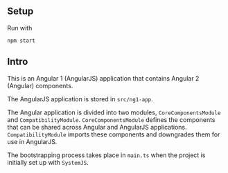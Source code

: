 ## Setup

Run with

```
npm start
```

## Intro

This is an Angular 1 (AngularJS) application that contains Angular 2 (Angular) components.

The AngularJS application is stored in `src/ng1-app`.

The Angular application is divided into two modules, `CoreComponentsModule` and `CompatibilityModule`. `CoreComponentsModule` defines the components that can be shared across Angular and AngularJS applications. `CompatibilityModule` imports these components and downgrades them for use in AngularJS.

The bootstrapping process takes place in `main.ts` when the project is initially set up with `SystemJS`.
